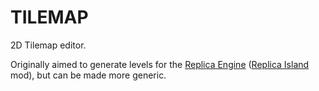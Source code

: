 # TILEMAP

2D Tilemap editor.

Originally aimed to generate levels for the [Replica Engine](//github.com/2-REC/replica-engine) ([Replica Island](http://replicaisland.net/) mod), but can be made more generic.
